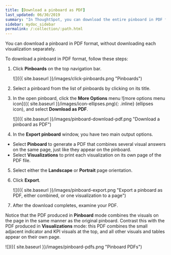 ```yaml
---
title: [Download a pinboard as PDF]
last_updated: 06/30/2019
summary: "In ThoughtSpot, you can download the entire pinboard in PDF format."
sidebar: mydoc_sidebar
permalink: /:collection/:path.html
---
```

You can download a pinboard in PDF format, without downloading each visualization separately.

To download a pinboard in PDF format, follow these steps:

1. Click **Pinboards** on the top navigation bar.

     ![]({{ site.baseurl }}/images/click-pinboards.png "Pinboards")

2. Select a pinboard from the list of pinboards by clicking on its title.

3. In the open pinboard, click the **More Options** menu ![more options menu icon]({{ site.baseurl }}/images/icon-ellipses.png){: .inline} (ellipses icon), and select **Download as PDF**.

     ![]({{ site.baseurl }}/images/pinboard-download-pdf.png "Download a pinboard as PDF")

4. In the **Export pinboard** window, you have two main output options.
  * Select **Pinboard** to generate a PDF that combines several visual answers on the same page, just like they appear on the pinboard.
  * Select  **Visualizations** to print each visualization on its own page of the PDF file.

  5. Select either the **Landscape** or **Portrait** page orientation.

  6. Click **Export**.

     ![]({{ site.baseurl }}/images/pinboard-export.png "Export a pinboard as PDF, either combined, or one visualization to a page")

  7. After the download completes, examine your PDF.

  Notice that the PDF produced in **Pinboard** mode combines the visuals on the page in the same manner as the original pinboard. Contrast this with the PDF produced in **Visualizations** mode: this PDF combines the small adjacent indicator and KPI visuals at the top, and all other visuals and tables appear on their own page.

  ![]({{ site.baseurl }}/images/pinboard-pdfs.png "Pinboard PDFs")
